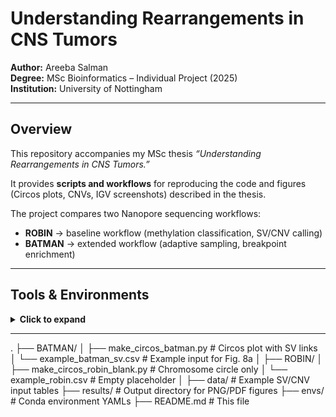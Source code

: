 # Understanding Rearrangements in CNS Tumors  

**Author:** Areeba Salman  
**Degree:** MSc Bioinformatics – Individual Project (2025)  
**Institution:** University of Nottingham  

---

## Overview
This repository accompanies my MSc thesis *“Understanding Rearrangements in CNS Tumors.”*  

It provides **scripts and workflows** for reproducing the code and figures (Circos plots, CNVs, IGV screenshots) described in the thesis.  

The project compares two Nanopore sequencing workflows:  
- **ROBIN** → baseline workflow (methylation classification, SV/CNV calling)  
- **BATMAN** → extended workflow (adaptive sampling, breakpoint enrichment)  

---

## Tools & Environments

<details>
<summary><b>Click to expand</b></summary>

### SV Calling
- Sniffles2  
- cuteSV  
- SVIM  
- Epi2me `wf-human-variation`

### SV Merging & Filtering
- SURVIVOR  

### Visualization
- IGV  
- Samplot  
- Ribbon  
- Circos-style Python scripts (in this repo)  

### CNV Analysis
- CNVkit  

### Annotation
- Bedtools  
- COSMIC CGC v96  
- Ensembl biomaRt (R)  

### Supporting
- Samtools  
- Bcftools  
- R (`VariantAnnotation`, `ggplot2`, `dplyr`, `eulerr`)  

</details>

---

.
├── BATMAN/
│ ├── make_circos_batman.py # Circos plot with SV links
│ └── example_batman_sv.csv # Example input for Fig. 8a
│
├── ROBIN/
│ ├── make_circos_robin_blank.py # Chromosome circle only
│ └── example_robin.csv # Empty placeholder
│
├── data/ # Example SV/CNV input tables
├── results/ # Output directory for PNG/PDF figures
├── envs/ # Conda environment YAMLs
├── README.md # This file


